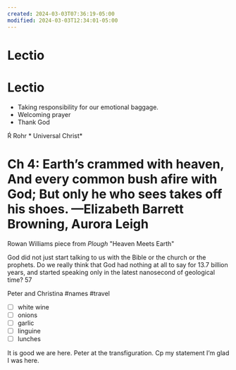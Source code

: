 ```yaml
---
created: 2024-03-03T07:36:19-05:00
modified: 2024-03-03T12:34:01-05:00
---
```


# Lectio

# Lectio

- Taking responsibility for our emotional baggage.
- Welcoming prayer 
- Thank God

Ŕ Rohr * Universal Christ*

# Ch 4: Earth’s crammed with heaven, And every common bush afire with God; But only he who sees takes off his shoes. —Elizabeth Barrett Browning, Aurora Leigh

Rowan Williams piece from *Plough* "Heaven Meets Earth"

God did not just start talking to us with the Bible or the church or the prophets. Do we really think that God had nothing at all to say for 13.7 billion years, and started speaking only in the latest nanosecond of geological time? 57

Peter and Christina #names #travel

- [ ] white wine
- [ ] onions
- [ ] garlic
- [ ] linguine 
- [ ] lunches

It is good we are here. Peter at the transfiguration. Cp my statement I’m glad I was here.
